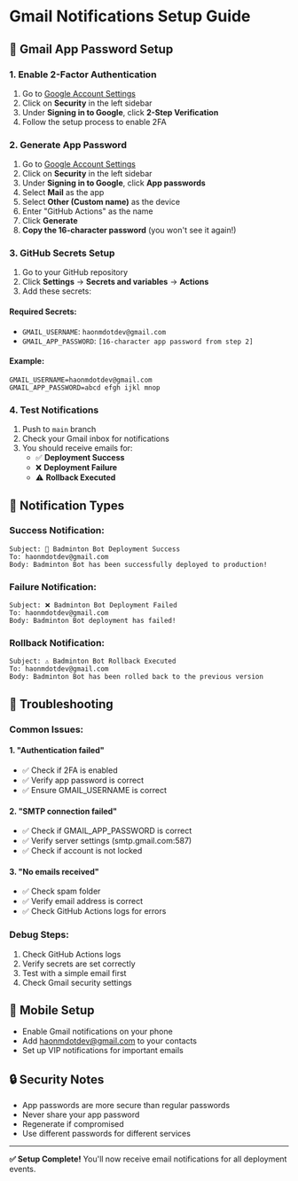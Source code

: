# Gmail Notifications Setup Guide

## 📧 **Gmail App Password Setup**

### **1. Enable 2-Factor Authentication**
1. Go to [Google Account Settings](https://myaccount.google.com/)
2. Click on **Security** in the left sidebar
3. Under **Signing in to Google**, click **2-Step Verification**
4. Follow the setup process to enable 2FA

### **2. Generate App Password**
1. Go to [Google Account Settings](https://myaccount.google.com/)
2. Click on **Security** in the left sidebar
3. Under **Signing in to Google**, click **App passwords**
4. Select **Mail** as the app
5. Select **Other (Custom name)** as the device
6. Enter "GitHub Actions" as the name
7. Click **Generate**
8. **Copy the 16-character password** (you won't see it again!)

### **3. GitHub Secrets Setup**
1. Go to your GitHub repository
2. Click **Settings** → **Secrets and variables** → **Actions**
3. Add these secrets:

#### **Required Secrets:**
- `GMAIL_USERNAME`: `haonmdotdev@gmail.com`
- `GMAIL_APP_PASSWORD`: `[16-character app password from step 2]`

#### **Example:**
```
GMAIL_USERNAME=haonmdotdev@gmail.com
GMAIL_APP_PASSWORD=abcd efgh ijkl mnop
```

### **4. Test Notifications**
1. Push to `main` branch
2. Check your Gmail inbox for notifications
3. You should receive emails for:
   - ✅ **Deployment Success**
   - ❌ **Deployment Failure**
   - ⚠️ **Rollback Executed**

## 🔧 **Notification Types**

### **Success Notification:**
```
Subject: 🚀 Badminton Bot Deployment Success
To: haonmdotdev@gmail.com
Body: Badminton Bot has been successfully deployed to production!
```

### **Failure Notification:**
```
Subject: ❌ Badminton Bot Deployment Failed
To: haonmdotdev@gmail.com
Body: Badminton Bot deployment has failed!
```

### **Rollback Notification:**
```
Subject: ⚠️ Badminton Bot Rollback Executed
To: haonmdotdev@gmail.com
Body: Badminton Bot has been rolled back to the previous version
```

## 🚨 **Troubleshooting**

### **Common Issues:**

#### **1. "Authentication failed"**
- ✅ Check if 2FA is enabled
- ✅ Verify app password is correct
- ✅ Ensure GMAIL_USERNAME is correct

#### **2. "SMTP connection failed"**
- ✅ Check if GMAIL_APP_PASSWORD is correct
- ✅ Verify server settings (smtp.gmail.com:587)
- ✅ Check if account is not locked

#### **3. "No emails received"**
- ✅ Check spam folder
- ✅ Verify email address is correct
- ✅ Check GitHub Actions logs for errors

### **Debug Steps:**
1. Check GitHub Actions logs
2. Verify secrets are set correctly
3. Test with a simple email first
4. Check Gmail security settings

## 📱 **Mobile Setup**
- Enable Gmail notifications on your phone
- Add haonmdotdev@gmail.com to your contacts
- Set up VIP notifications for important emails

## 🔒 **Security Notes**
- App passwords are more secure than regular passwords
- Never share your app password
- Regenerate if compromised
- Use different passwords for different services

---

**✅ Setup Complete!** You'll now receive email notifications for all deployment events.
